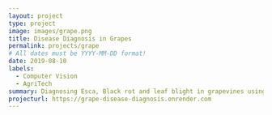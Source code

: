 ```yaml
---
layout: project
type: project
image: images/grape.png
title: Disease Diagnosis in Grapes
permalink: projects/grape
# All dates must be YYYY-MM-DD format!
date: 2019-08-10
labels:
  - Computer Vision
  - AgriTech
summary: Diagnosing Esca, Black rot and leaf blight in grapevines using pictures of the diseased leaves.
projecturl: https://grape-disease-diagnosis.onrender.com
---
```

